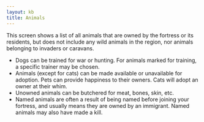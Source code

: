 ```yaml
---
layout: kb
title: Animals
---
```


This screen shows a list of all animals that are owned by the fortress or its residents, but does not include any wild animals in the region, nor animals belonging to invaders or caravans.

* Dogs can be trained for war or hunting. For animals marked for training, a specific trainer may be chosen.
* Animals (except for cats) can be made available or unavailable for adoption. Pets can provide happiness to their owners. Cats will adopt an owner at their whim.
* Unowned animals can be butchered for meat, bones, skin, etc.
* Named animals are often a result of being named before joining your fortress, and usually means they are owned by an immigrant. Named animals may also have made a kill.